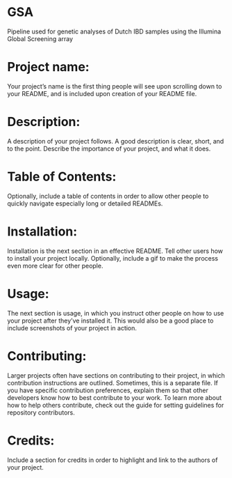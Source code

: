 # GSA
Pipeline used for genetic analyses of Dutch IBD samples using the Illumina Global Screening array


 # Project name: 
Your project’s name is the first thing people will see upon scrolling down to your README, and is included upon creation of your README file.

# Description: 
A description of your project follows. A good description is clear, short, and to the point. Describe the importance of your project, and what it does.

# Table of Contents: 
Optionally, include a table of contents in order to allow other people to quickly navigate especially long or detailed READMEs.

# Installation: 
Installation is the next section in an effective README. Tell other users how to install your project locally. Optionally, include a gif to make the process even more clear for other people.

# Usage: 
The next section is usage, in which you instruct other people on how to use your project after they’ve installed it. This would also be a good place to include screenshots of your project in action.

# Contributing: 
Larger projects often have sections on contributing to their project, in which contribution instructions are outlined. Sometimes, this is a separate file. If you have specific contribution preferences, explain them so that other developers know how to best contribute to your work. To learn more about how to help others contribute, check out the guide for setting guidelines for repository contributors.

# Credits: 
Include a section for credits in order to highlight and link to the authors of your project.
